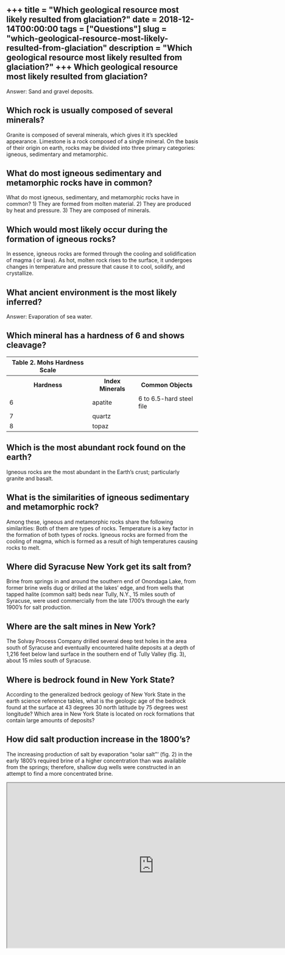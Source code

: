 +++
title = "Which geological resource most likely resulted from glaciation?"
date = 2018-12-14T00:00:00
tags = ["Questions"]
slug = "which-geological-resource-most-likely-resulted-from-glaciation"
description = "Which geological resource most likely resulted from glaciation?"
+++
Which geological resource most likely resulted from glaciation?
---------------------------------------------------------------

Answer: Sand and gravel deposits.

Which rock is usually composed of several minerals?
---------------------------------------------------

Granite is composed of several minerals, which gives it it’s speckled appearance. Limestone is a rock composed of a single mineral. On the basis of their origin on earth, rocks may be divided into three primary categories: igneous, sedimentary and metamorphic.

What do most igneous sedimentary and metamorphic rocks have in common?
----------------------------------------------------------------------

What do most igneous, sedimentary, and metamorphic rocks have in common? 1) They are formed from molten material. 2) They are produced by heat and pressure. 3) They are composed of minerals.

Which would most likely occur during the formation of igneous rocks?
--------------------------------------------------------------------

In essence, igneous rocks are formed through the cooling and solidification of magma ( or lava). As hot, molten rock rises to the surface, it undergoes changes in temperature and pressure that cause it to cool, solidify, and crystallize.

What ancient environment is the most likely inferred?
-----------------------------------------------------

Answer: Evaporation of sea water.

Which mineral has a hardness of 6 and shows cleavage?
-----------------------------------------------------

<table><tr><th>Table 2. Mohs Hardness Scale</th></tr><tr><th>Hardness</th><th>Index Minerals</th><th>Common Objects</th></tr><tr><td>6</td><td>apatite</td><td>6 to 6.5-hard steel file</td></tr><tr><td>7</td><td>quartz</td><td></td></tr><tr><td>8</td><td>topaz</td><td></td></tr></table>

Which is the most abundant rock found on the earth?
---------------------------------------------------

Igneous rocks are the most abundant in the Earth’s crust; particularly granite and basalt.

What is the similarities of igneous sedimentary and metamorphic rock?
---------------------------------------------------------------------

Among these, igneous and metamorphic rocks share the following similarities: Both of them are types of rocks. Temperature is a key factor in the formation of both types of rocks. Igneous rocks are formed from the cooling of magma, which is formed as a result of high temperatures causing rocks to melt.

Where did Syracuse New York get its salt from?
----------------------------------------------

Brine from springs in and around the southern end of Onondaga Lake, from former brine wells dug or drilled at the lakes’ edge, and from wells that tapped halite (common salt) beds near Tully, N.Y., 15 miles south of Syracuse, were used commercially from the late 1700’s through the early 1900’s for salt production.

Where are the salt mines in New York?
-------------------------------------

The Solvay Process Company drilled several deep test holes in the area south of Syracuse and eventually encountered halite deposits at a depth of 1,216 feet below land surface in the southern end of Tully Valley (fig. 3), about 15 miles south of Syracuse.

Where is bedrock found in New York State?
-----------------------------------------

According to the generalized bedrock geology of New York State in the earth science reference tables, what is the geologic age of the bedrock found at the surface at 43 degrees 30 north latitude by 75 degrees west longitude? Which area in New York State is located on rock formations that contain large amounts of deposits?

How did salt production increase in the 1800’s?
-----------------------------------------------

The increasing production of salt by evaporation “solar salt”‘ (fig. 2) in the early 1800’s required brine of a higher concentration than was available from the springs; therefore, shallow dug wells were constructed in an attempt to find a more concentrated brine.

<iframe allow="accelerometer; autoplay; clipboard-write; encrypted-media; gyroscope; picture-in-picture" allowfullscreen="" class="__youtube_prefs__  epyt-is-override  no-lazyload" data-no-lazy="1" data-origheight="433" data-origwidth="770" data-skipgform_ajax_framebjll="" height="433" id="_ytid_55062" loading="lazy" src="https://www.youtube.com/embed/BGBW306HtBA?enablejsapi=1&autoplay=0&cc_load_policy=0&cc_lang_pref=&iv_load_policy=1&loop=0&modestbranding=0&rel=1&fs=1&playsinline=0&autohide=2&theme=dark&color=red&controls=1&" title="YouTube player" width="770"></iframe>